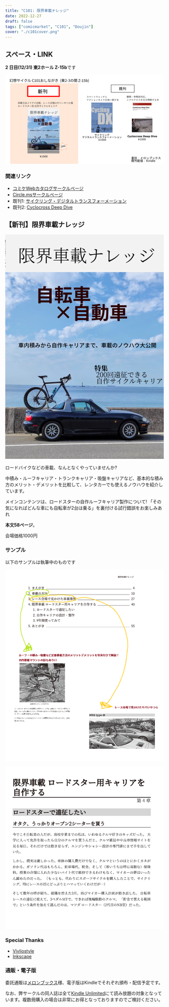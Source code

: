 ```yaml
---
title: "C101: 限界車載ナレッジ"
date: 2022-12-27
draft: false
tags: ["comicmarket", "C101", "Doujin"]
cover: "./c101cover.png"
---
```


## スペース・LINK

**2 日目(12/31) 東2ホール Z-15b**です

![おしながき](./list.png)

### 関連リンク

- [コミケWebカタログサークルページ](https://webcatalog.circle.ms/Perma/Circle/10349446/)
- [Circle.msサークルページ](https://portal.circle.ms/Circle/Index/10349446)
- 既刊1: [サイクリング・デジタルトランスフォーメーション](/c100/)
- 既刊2: [Cyclocross Deep Dive](/c99/)

## 【新刊】限界車載ナレッジ

![新刊カバー](./c101_cover.png)

ロードバイクなどの車載、なんとなくやっていませんか?

中積み・ルーフキャリア・トランクキャリア・吸盤キャリアなど、基本的な積み方のメリット・デメリットを比較して、レンタカーでも使えるノウハウを紹介しています。

メインコンテンツは、ロードスターの自作ルーフキャリア製作について!
「その気になればどんな車にも自転車が2台は乗る」を裏付ける試行錯誤をお楽しみあれ

**本文58ページ**。

会場価格1000円

### サンプル

以下のサンプルは執筆中のものです

![c101サンプル1](./c101_sample01.png)

![c101サンプル2](./c101_sample02.png)

### Special Thanks

- [Vivliostyle](https://vivliostyle.org/)
- [Inkscape](https://inkscape.org/)

### 通販・電子版

委託通販は[メロンブックス](https://www.melonbooks.co.jp/detail/detail.php?product_id=1747534)様、電子版はKindleでそれぞれ頒布・配信予定です。

なお、弊サークルの同人誌は全て[Kindle Unlimited](https://amzn.to/3GsXhaT)にて読み放題の対象となっています。複数冊購入の場合は非常にお得となっておりますのでご検討ください。

<div class="iframely-embed"><div class="iframely-responsive" style="height: 170px; padding-bottom: 0;"><a href="https://www.melonbooks.co.jp/detail/detail.php?product_id=1747534" data-iframely-url="//iframely.net/8X8PzTz"></a></div></div>

